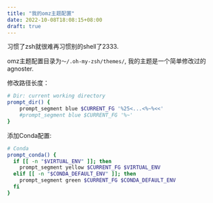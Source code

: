 ```yaml
---
title: "我的omz主题配置"
date: 2022-10-08T18:08:15+08:00
draft: true
---
```


习惯了zsh就很难再习惯别的shell了2333.

omz主题配置目录为`～/.oh-my-zsh/themes/`, 我的主题是一个简单修改过的agnoster.

修改路径长度：
``` bash
# Dir: current working directory
prompt_dir() {
    prompt_segment blue $CURRENT_FG '%25<...<%~%<<'
    #prompt_segment blue $CURRENT_FG '%~'
}
```

添加Conda配置:
``` bash
# Conda
prompt_conda() {
  if [[ -n "$VIRTUAL_ENV" ]]; then
    prompt_segment yellow $CURRENT_FG $VIRTUAL_ENV 
  elif [[ -n "$CONDA_DEFAULT_ENV" ]]; then
    prompt_segment green $CURRENT_FG $CONDA_DEFAULT_ENV
  fi
}
```